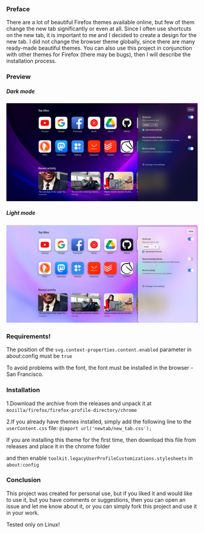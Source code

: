 ### Preface
There are a lot of beautiful Firefox themes available online, but few of them change the new tab significantly or even at all. Since I often use shortcuts on the new tab, it is important to me and I decided to create a design for the new tab. I did not change the browser theme globally, since there are many ready-made beautiful themes. You can also use this project in conjunction with other themes for Firefox (there may be bugs), then I will describe the installation process.

### Preview
##### Dark mode
![Preview](preview/preview.jpeg)

##### Light mode
![Preview](preview/preview-light.jpeg)

### Requirements!
The position of the `svg.context-properties.content.enabled` parameter in about:config must be `true`

To avoid problems with the font, the font must be installed in the browser - San Francisco.

### Installation
1.Download the archive from the releases and unpack it at `mozilla/firefox/firefox-profile-directory/chrome`

2.If you already have themes installed, simply add the following line to the `userContent.css` file: `@import url('newtab/new_tab.css');`
  
  If you are installing this theme for the first time, then download this file from releases and place it in the chrome folder

  and then enable `toolkit.legacyUserProfileCustomizations.stylesheets` in `about:config`
### Conclusion
This project was created for personal use, but if you liked it and would like to use it, but you have comments or suggestions, then you can open an issue and let me know about it, or you can simply fork this project and use it in your work.

Tested only on Linux!
